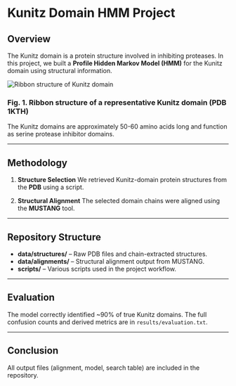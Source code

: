 # Kunitz Domain HMM Project

## Overview

The Kunitz domain is a protein structure involved in inhibiting proteases. In this project, we built a **Profile Hidden Markov Model (HMM)** for the Kunitz domain using structural information.

![Ribbon structure of Kunitz domain](https://upload.wikimedia.org/wikipedia/commons/thumb/d/df/Protein_ribbon_structure.png/500px-Protein_ribbon_structure.png)

### Fig. 1. Ribbon structure of a representative Kunitz domain (PDB 1KTH)

The Kunitz domains are approximately 50-60 amino acids long and function as serine protease inhibitor domains.

---

## Methodology

1. **Structure Selection**
   We retrieved Kunitz-domain protein structures from the **PDB** using a script.

2. **Structural Alignment**
   The selected domain chains were aligned using the **MUSTANG** tool.

---

## Repository Structure

- **data/structures/** – Raw PDB files and chain-extracted structures.
- **data/alignments/** – Structural alignment output from MUSTANG.
- **scripts/** – Various scripts used in the project workflow.

---

## Evaluation

The model correctly identified ~90% of true Kunitz domains. The full confusion counts and derived metrics are in `results/evaluation.txt`.

---

## Conclusion

All output files (alignment, model, search table) are included in the repository.
